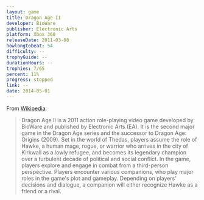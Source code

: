```yaml
---
layout: game
title: Dragon Age II
developer: BioWare
publisher: Electronic Arts
platform: Xbox 360
releaseDate: 2011-03-08
howlongtobeat: 54
difficulty: --
trophyGuide: --
durationHours: --
trophies: 7/65
percent: 11%
progress: stopped
link: --
date: 2014-05-01
---
```


From [Wikipedia](https://en.wikipedia.org/wiki/Dragon_Age_II):

> Dragon Age II is a 2011 action role-playing video game developed by BioWare and published by Electronic Arts (EA). It is the second major game in the Dragon Age series and the successor to Dragon Age: Origins (2009). Set in the world of Thedas, players assume the role of Hawke, a human mage, rogue, or warrior who arrives in the city of Kirkwall as a lowly refugee, and becomes its legendary champion over a turbulent decade of political and social conflict. In the game, players explore and engage in combat from a third-person perspective. Players encounter various companions, who play major roles in the game's plot and gameplay. Depending on players' decisions and dialogue, a companion will either recognize Hawke as a friend or a rival.

